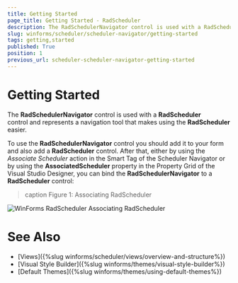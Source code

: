 ```yaml
---
title: Getting Started
page_title: Getting Started - RadScheduler
description: The RadSchedulerNavigator control is used with a RadScheduler control and represents a navigation tool that makes using the RadScheduler easier.
slug: winforms/scheduler/scheduler-navigator/getting-started
tags: getting,started
published: True
position: 1
previous_url: scheduler-scheduler-navigator-getting-started
---
```


# Getting Started

The __RadSchedulerNavigator__ control is used with a __RadScheduler__ control and represents a navigation tool that makes using the __RadScheduler__ easier.

To use the __RadSchedulerNavigator__ control you should add it to your form and also add a __RadScheduler__ control. After that, either by using the *Associate Scheduler* action in the Smart Tag of the  Scheduler Navigator or by using the __AssociatedScheduler__ property in the Property Grid of the Visual Studio Designer, you can bind the __RadSchedulerNavigator__ to a __RadScheduler__ control:

>caption Figure 1: Associating RadScheduler

![WinForms RadScheduler Associating RadScheduler](images/scheduler-scheduler-navigator-getting-started001.png)

# See Also

* [Views]({%slug winforms/scheduler/views/overview-and-structure%})
* [Visual Style Builder]({%slug winforms/themes/visual-style-builder%})
* [Default Themes]({%slug winforms/themes/using-default-themes%})
